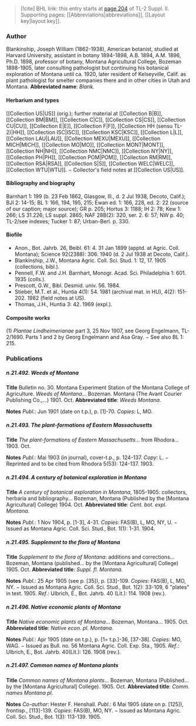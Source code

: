 > [!cite] BHL link: this entry starts at [page 204](https://www.biodiversitylibrary.org/page/33265401) of TL-2 Suppl. II.
> Supporting pages: [[Abbreviations|abbreviations]], [[Layout key|layout key]].

### Author

Blankinship, Joseph William (1862-1938), American botanist, studied at Harvard University, assistant in botany 1894-1898, A.B. 1894, A.M. 1896, Ph.D. 1898, professor of botany, Montana Agricultural College, Bozeman 1898-1905, later consulting pathologist but continuing his botanical exploration of Montana until ca. 1920, later resident of Kelseyville, Calif. as plant pathologist for smelter companies there and in other cities in Utah and Montana. 
**Abbreviated name**: *Blank.*

#### Herbarium and types

[[Collection US|US]] (orig.); further material at [[Collection B|B]], [[Collection BM|BM]], [[Collection C|C]], [[Collection CS|CS]], [[Collection CU|CU]], [[Collection E|E]], [[Collection F|F]], [[Collection HH (sensu TL-2)|HH]], [[Collection ISC|ISC]], [[Collection KSC|KSC]], [[Collection L|L]], [[Collection LAU|LAU]], [[Collection MEXU|MEXU]], [[Collection MICH|MICH]], [[Collection MO|MO]], [[Collection MONT|MONT]], [[Collection NH|NH]], [[Collection NMC|NMC]], [[Collection NY|NY]], [[Collection PH|PH]], [[Collection POM|POM]], [[Collection RM|RM]], [[Collection RSA|RSA]], [[Collection S|S]], [[Collection WELC|WELC]], [[Collection WTU|WTU]]. − Collector's field notes at [[Collection US|US]].

#### Bibliography and biography

Barnhart 1: 199 (b. 23 Feb 1862, Glasgow, Ill., d. 2 Jul 1938, Decoto, Calif.); BJI 2: 14-15; BL 1: 166, 194, 195, 215; Ewan ed. 1: 166, 228, ed. 2: 22 (source of our caption; major source); GR p. 205; Hortus 3: 1188; IH 2: 78; Kew 1: 266; LS 31.226; LS suppl. 2865; NAF 28B(2): 320, ser. 2. 6: 57; NW p. 40; TL-2/see indexes; Tucker 1: 87; Urban-Berl. p. 330.

#### Biofile

- Anon., Bot. Jahrb. 26, Beibl. 61: 4. 31 Jan 1899 (apptd. at Agric. Coll. Montana); Science 92(2388): 306. 1940 (d. 2 Jul 1938 at Decoto, Calif.).
- Blankinship, J.W., Montana Agric. Coll. Sci. Stud. 1: 12, 17. 1905 (collections, bibl.).
- Pennell, F.W. and J.H. Barnhart, Monogr. Acad. Sci. Philadelphia 1: 601. 1935 (colls.).
- Prescott, G.W., Bibl. Desmid. univ. 56. 1984.
- Stieber, M.T. et al., Huntia 4(1): 54. 1981 (archival mat. in HU), 4(2): 151-202. 1982 (field notes at US).
- Thomas, J.H., Huntia 3: 42. 1969 (expl.).

#### Composite works

(1) *Plantae Lindheimerianae* part 3, 25 Nov 1907, see Georg Engelmann, TL-2/1690. Parts 1 and 2 by Georg Engelmann and Asa Gray. − See also BL 1: 215.

### Publications

##### n.21.492. Weeds of Montana

**Title**
Bulletin no. 30. Montana Experiment Station of the Montana College of Agriculture. *Weeds of Montana*... Bozeman. Montana (The Avant Courier Publishing Co.,...) 1901. Oct.
**Abbreviated title**: *Weeds Montana*.

**Notes**
*Publ*.: Jun 1901 (date on t.p.), p. \[1\]-70. *Copies*: L, MO.

##### n.21.493. The plant-formations of Eastern Massachusetts

**Title**
*The plant-formations of Eastern Massachusetts*... from Rhodora... 1903. Oct.

**Notes**
*Publ*.: Mai 1903 (in journal), cover-t.p., p. 124-137. *Copy*: L. − Reprinted and to be cited from Rhodora 5(53): 124-137. 1903.

##### n.21.494. A century of botanical exploration in Montana

**Title**
*A century of botanical exploration in Montana*, 1805-1905: collectors, herbaria and bibliography... Bozeman, Montana (Published by the \[Montana Agricultural\] College) 1904. Oct.
**Abbreviated title**: *Cent. bot. expl. Montana*.

**Notes**
*Publ*.: 1 Nov 1904, p. \[1-3\], 4-31. *Copies*: FAS(B), L, MO, NY, U. − Issued as Montana Agric. Coll. Sci. Stud., Bot. 1(1): 1-31. 1904.

##### n.21.495. Supplement to the flora of Montana

**Title**
*Supplement to the flora of Montana*: additions and corrections... Bozeman, Montana (published... by the \[Montana Agricultural\] College) 1905. Oct.
**Abbreviated title**: *Suppl. fl. Montana*.

**Notes**
*Publ*.: 25 Apr 1905 (see p. \[35\]), p. \[33\]-109. *Copies*: FAS(B), L, MO, NY. − Issued as Montana Agric. Coll. Sci. Stud., Bot. 1(2): 33-109, 6 "plates" in text. 1905.
*Ref*.: Ulbrich, E., Bot. Jahrb. 40 (Lit.): 114. 1908 (rev.).

##### n.21.496. Native economic plants of Montana

**Title**
*Native economic plants of Montana*... Bozeman, Montana... 1905. Oct.
**Abbreviated title**: *Native econ. pl. Montana*.

**Notes**
*Publ*.: Apr 1905 (date on t.p.), p. \[1= t.p.\]-36, \[37-38\]. *Copies*: MO, WAG. − Issued as Bull. no. 56 Montana Agric. Coll. Exp. Sta., 1905.
*Ref*.: Ulbrich, E., Bot. Jahrb. 40(Lit.): 126. 1908 (rev.).

##### n.21.497. Common names of Montana plants

**Title**
*Common names of Montana plants*... Bozeman, Montana (Published... by the \[Montana Agricultural\] College). 1905. Oct.
**Abbreviated title**: *Comm. names Montana pl.*

**Notes**
*Co-author*: Hester F. Henshall.
*Publ*.: 6 Mai 1905 (date on p. \[125\]), frontisp., \[113\]-139. *Copies*: FAS(B), MO, NY. − Issued as Montana Agric. Coll. Sci. Stud., Bot. 1(3): 113-139. 1905.


